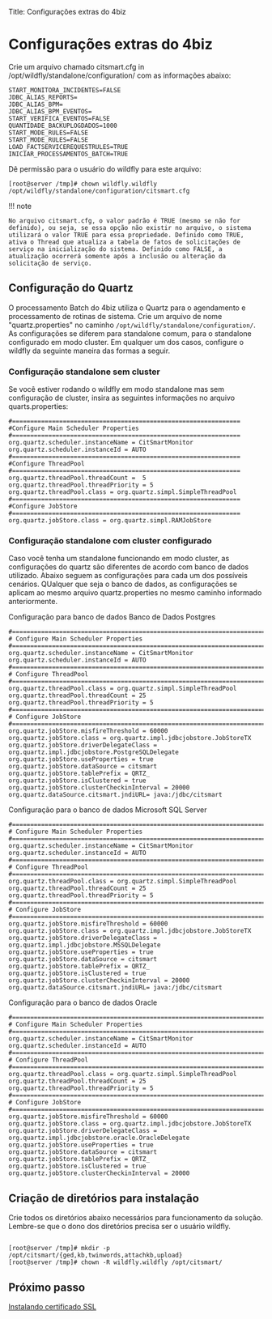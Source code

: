 Title: Configurações extras do 4biz

# Configurações extras do 4biz

Crie um arquivo chamado citsmart.cfg in /opt/wildfly/standalone/configuration/ com as informações abaixo:

``` shell
START_MONITORA_INCIDENTES=FALSE
JDBC_ALIAS_REPORTS=
JDBC_ALIAS_BPM=
JDBC_ALIAS_BPM_EVENTOS=
START_VERIFICA_EVENTOS=FALSE
QUANTIDADE_BACKUPLOGDADOS=1000
START_MODE_RULES=FALSE
START_MODE_RULES=FALSE
LOAD_FACTSERVICEREQUESTRULES=TRUE
INICIAR_PROCESSAMENTOS_BATCH=TRUE
```

Dê permissão para o usuário do wildfly para este arquivo:

``` shell
[root@server /tmp]# chown wildfly.wildfly /opt/wildfly/standalone/configuration/citsmart.cfg
```

!!! note

	No arquivo citsmart.cfg, o valor padrão é TRUE (mesmo se não for definido), ou seja, se essa opção não existir no arquivo, o sistema utilizará o valor TRUE para essa propriedade. Definido como TRUE, ativa o Thread que atualiza a tabela de fatos de solicitações de serviço na inicialização do sistema. Definido como FALSE, a atualização ocorrerá somente após a inclusão ou alteração da solicitação de serviço.


## Configuração do Quartz

O processamento Batch do 4biz utiliza o Quartz para o agendamento e processamento de rotinas de sistema. Crie um arquivo de nome "quartz.properties" no caminho
`/opt/wildfly/standalone/configuration/`. As configurações se diferem para standalone comum, para o standalone configurado em modo cluster. Em qualquer um dos casos,
configure o wildfly da seguinte maneira das formas a seguir.

### Configuração standalone sem cluster

Se você estiver rodando o wildfly em modo standalone mas sem configuração de cluster, insira as seguintes informações no arquivo quarts.properties:

``` shell
#===============================================================
#Configure Main Scheduler Properties
#===============================================================
org.quartz.scheduler.instanceName = CitSmartMonitor
org.quartz.scheduler.instanceId = AUTO
#===============================================================
#Configure ThreadPool
#===============================================================
org.quartz.threadPool.threadCount =  5
org.quartz.threadPool.threadPriority = 5
org.quartz.threadPool.class = org.quartz.simpl.SimpleThreadPool
#===============================================================
#Configure JobStore
#===============================================================
org.quartz.jobStore.class = org.quartz.simpl.RAMJobStore
```

### Configuração standalone com cluster configurado

Caso você tenha um standalone funcionando em modo cluster, as configurações do quartz são diferentes de acordo com banco de dados utilizado. Abaixo seguem as configurações para cada um dos possíveis cenários.
QUalquer que seja o banco de dados, as configurações se aplicam ao mesmo arquivo quartz.properties no mesmo caminho informado anteriormente.

Configuração para banco de dados Banco de Dados Postgres

``` shell
#============================================================================
# Configure Main Scheduler Properties
#============================================================================
org.quartz.scheduler.instanceName = CitSmartMonitor
org.quartz.scheduler.instanceId = AUTO
#============================================================================
# Configure ThreadPool
#============================================================================
org.quartz.threadPool.class = org.quartz.simpl.SimpleThreadPool
org.quartz.threadPool.threadCount = 25
org.quartz.threadPool.threadPriority = 5
#============================================================================
# Configure JobStore
#============================================================================
org.quartz.jobStore.misfireThreshold = 60000
org.quartz.jobStore.class = org.quartz.impl.jdbcjobstore.JobStoreTX
org.quartz.jobStore.driverDelegateClass = org.quartz.impl.jdbcjobstore.PostgreSQLDelegate
org.quartz.jobStore.useProperties = true
org.quartz.jobStore.dataSource = citsmart
org.quartz.jobStore.tablePrefix = QRTZ_
org.quartz.jobStore.isClustered = true
org.quartz.jobStore.clusterCheckinInterval = 20000
org.quartz.dataSource.citsmart.jndiURL= java:/jdbc/citsmart
```

Configuração para o banco de dados Microsoft SQL Server

``` shell
#============================================================================
# Configure Main Scheduler Properties
#============================================================================
org.quartz.scheduler.instanceName = CitSmartMonitor
org.quartz.scheduler.instanceId = AUTO
#============================================================================
# Configure ThreadPool
#============================================================================
org.quartz.threadPool.class = org.quartz.simpl.SimpleThreadPool
org.quartz.threadPool.threadCount = 25
org.quartz.threadPool.threadPriority = 5
#============================================================================
# Configure JobStore
#============================================================================
org.quartz.jobStore.misfireThreshold = 60000
org.quartz.jobStore.class = org.quartz.impl.jdbcjobstore.JobStoreTX
org.quartz.jobStore.driverDelegateClass = org.quartz.impl.jdbcjobstore.MSSQLDelegate
org.quartz.jobStore.useProperties = true
org.quartz.jobStore.dataSource = citsmart
org.quartz.jobStore.tablePrefix = QRTZ_
org.quartz.jobStore.isClustered = true
org.quartz.jobStore.clusterCheckinInterval = 20000
org.quartz.dataSource.citsmart.jndiURL= java:/jdbc/citsmart
```

Configuração para o banco de dados Oracle

``` shell
#============================================================================
# Configure Main Scheduler Properties
#============================================================================
org.quartz.scheduler.instanceName = CitSmartMonitor
org.quartz.scheduler.instanceId = AUTO
#============================================================================
# Configure ThreadPool
#============================================================================
org.quartz.threadPool.class = org.quartz.simpl.SimpleThreadPool
org.quartz.threadPool.threadCount = 25
org.quartz.threadPool.threadPriority = 5
#============================================================================
# Configure JobStore
#============================================================================
org.quartz.jobStore.misfireThreshold = 60000
org.quartz.jobStore.class = org.quartz.impl.jdbcjobstore.JobStoreTX
org.quartz.jobStore.driverDelegateClass = org.quartz.impl.jdbcjobstore.oracle.OracleDelegate
org.quartz.jobStore.useProperties = true
org.quartz.jobStore.dataSource = citsmart
org.quartz.jobStore.tablePrefix = QRTZ_
org.quartz.jobStore.isClustered = true
org.quartz.jobStore.clusterCheckinInterval = 20000
```

## Criação de diretórios para instalação

Crie todos os diretórios abaixo necessários para funcionamento da solução. Lembre-se que o dono dos diretórios precisa ser o usuário wildfly.

``` shell

[root@server /tmp]# mkdir -p /opt/citsmart/{ged,kb,twinwords,attachkb,upload}
[root@server /tmp]# chown -R wildfly.wildfly /opt/citsmart/

```

## Próximo passo

[Instalando certificado SSL][1]

[1]:/pt-br/4biz-helium/get-started/installation-and-upgrade/perform-installation/install-certificate.html

